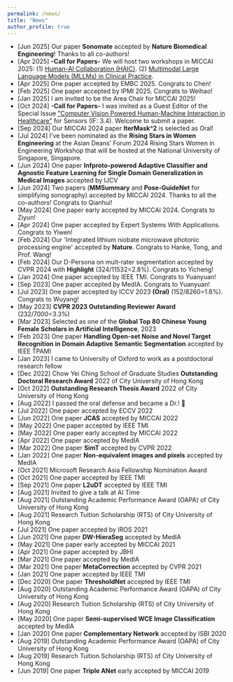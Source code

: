 ```yaml
---
permalink: /news/
title: "News"
author_profile: true
---
```


<!-- 
I am looking for self-motivated Ph.D. students interested in AI for healthcare to join my group. For more information, please see <a href="https://guo-xiaoqing.github.io/vacancies" target="_blank">openings</a> and <a href="https://mp.weixin.qq.com/s/hHWFVfvSmcNFap1Oq097iQ" target="_blank">HKBU info.</a>
--> 

* [Jun 2025] Our paper **Sonomate** accepted by **Nature Biomedical Engineering**! Thanks to all co-authors! <br>
* [Apr 2025] **-Call for Papers-** We will host two workshops in MICCAI 2025: (1) <a href="https://haic-miccai.github.io/#/" target="_blank">Human-AI Collaboration (HAIC)</a>. (2) <a href="https://clinicalmllms.github.io/" target="_blank">Multimodal Large Language Models (MLLMs) in Clinical Practice</a>.  <br>
* [Apr 2025] One paper accepted by EMBC 2025. Congrats to Chen! <br>
* [Feb 2025] One paper accepted by IPMI 2025. Congrats to Weihao! <br>
* [Jan 2025] I am invited to be the Area Chair for MICCAI 2025! <br>
* [Oct 2024] **-Call for Papers-** I was invited as a Guest Editor of the Special Issue <a href="https://www.mdpi.com/journal/sensors/special_issues/KAJ7UPYI91" target="_blank">"Computer Vision Powered Human-Machine Interaction in Healthcare"</a> for Sensors (IF: 3.4). Welcome to submit a paper. <br>
* [Sep 2024] Our MICCAI 2024 paper **IterMask^2** is selected as Oral! <br>
* [Jul 2024] I’ve been nominated as the **Rising Stars in Women Engineering** at the Asian Deans’ Forum 2024 Rising Stars Women in Engineering Workshop that will be hosted at the National University of Singapore, Singapore. <br>
* [Jun 2024] One paper **Infproto-powered Adaptive Classifier and Agnostic Feature Learning for Single Domain Generalization in Medical Images** accepted by IJCV <br>
* [Jun 2024] Two papers (**MMSummary** and **Pose-GuideNet** for simplifying sonography) accepted by MICCAI 2024. Thanks to all the co-authors! Congrats to Qianhui! <br> 
* [May 2024] One paper early accepted by MICCAI 2024. Congrats to Ziyun! <br> 
* [Apr 2024] One paper accepted by Expert Systems With Applications. Congrats to Yiwen! <br> 
* [Feb 2024] Our 'Integrated lithium niobate microwave photonic processing engine' accepted by **Nature**. Congrats to Hanke, Tong, and Prof. Wang!
* [Feb 2024] Our D-Persona on mult-rater segmentation accepted by CVPR 2024 with **Highlight** (324/11532=2.8%). Congrats to Yicheng!
* [Jan 2024] One paper accepted by IEEE TMI. Congrats to Yuanyuan! <br> 
* [Sep 2023] One paper accepted by MedIA. Congrats to Yuanyuan! <br> 
* [Jul 2023] One paper accepted by ICCV 2023 **(Oral)** (152/8260=1.8%). Congrats to Wuyang! <br> 
* [May 2023] **CVPR 2023 Outstanding Reviewer Award** (232/7000=3.3%) <br> 
* [Mar 2023] Selected as one of the **Global Top 80 Chinese Young Female Scholars in Artificial Intelligence**, 2023 <br>
* [Feb 2023] One paper **Handling Open-set Noise and Novel Target Recognition in Domain Adaptive Semantic Segmentation** accepted by IEEE TPAMI <br>
* [Jan 2023] I came to University of Oxford to work as a postdoctoral research fellow <br>
* [Dec 2022] Chow Yei Ching School of Graduate Studies **Outstanding Doctoral Research Award** 2022 of City University of Hong Kong <br>
* [Oct 2022] **Outstanding Research Thesis Award** 2022 of City University of Hong Kong <br>
* [Aug 2022] I passed the oral defense and became a Dr.! 🌟 <br> 
* [Jul 2022] One paper accepted by ECCV 2022 <br> 
* [Jun 2022] One paper **JCAS** accepted by MICCAI 2022 <br> 
* [May 2022] One paper accepted by IEEE TMI <br> 
* [May 2022] One paper early accepted by MICCAI 2022 <br> 
* [Apr 2022] One paper accepted by MedIA <br> 
* [Mar 2022] One paper **SimT** accepted by CVPR 2022 <br> 
* [Jan 2022] One paper **Non-equivalent images and pixels** accepted by MedIA <br> 
* [Oct 2021] Microsoft Research Asia Fellowship Nomination Award <br> 
* [Oct 2021] One paper accepted by IEEE TMI <br> 
* [Sep 2021] One paper **L2uDT** accepted by IEEE TMI <br> 
* [Aug 2021] Invited to give a talk at AI Time <br>
* [Aug 2021] Outstanding Academic Performance Award (OAPA) of City University of Hong Kong <br>
* [Aug 2021] Research Tuition Scholarship (RTS) of City University of Hong Kong <br>
* [Jul 2021] One paper accepted by IROS 2021 <br> 
* [Jun 2021] One paper **DW-HieraSeg** accepted by MedIA <br> 
* [May 2021] One paper early accepted by MICCAI 2021 <br> 
* [Apr 2021] One paper accepted by JBHI <br> 
* [Mar 2021] One paper accepted by MedIA <br> 
* [Mar 2021] One paper **MetaCorrection** accepted by CVPR 2021 <br> 
* [Jan 2021] One paper accepted by IEEE TMI <br> 
* [Dec 2020] One paper **ThresholdNet** accepted by IEEE TMI <br> 
* [Aug 2020] Outstanding Academic Performance Award (OAPA) of City University of Hong Kong <br>
* [Aug 2020] Research Tuition Scholarship (RTS) of City University of Hong Kong <br>
* [May 2020] One paper **Semi-supervised WCE Image Classification** accepted by MedIA <br> 
* [Jan 2020] One paper **Complementary Network** accepted by ISBI 2020 <br> 
* [Aug 2019] Outstanding Academic Performance Award (OAPA) of City University of Hong Kong <br>
* [Aug 2019] Research Tuition Scholarship (RTS) of City University of Hong Kong <br>
* [Jun 2019] One paper **Triple ANet** early accepted by MICCAI 2019 <br>
